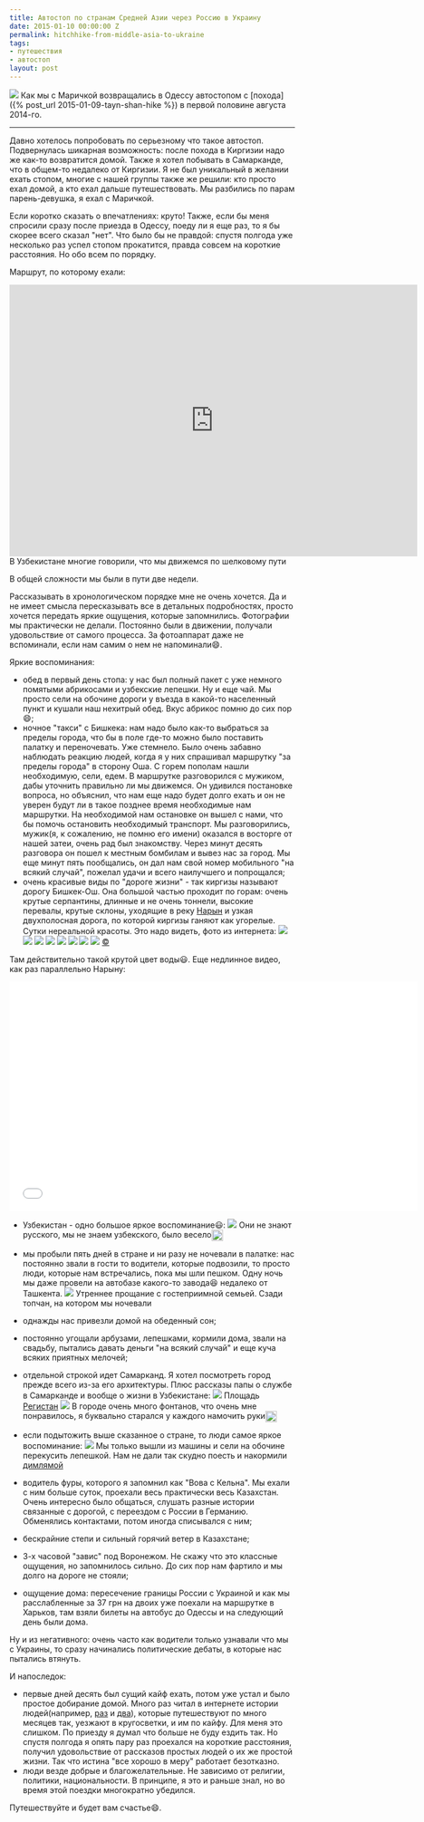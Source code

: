 ```yaml
---
title: Автостоп по странам Средней Азии через Россию в Украину
date: 2015-01-10 00:00:00 Z
permalink: hitchhike-from-middle-asia-to-ukraine
tags:
- путешествия
- автостоп
layout: post
---
```


![](/assets/2015-01-10-hitchhike-from-middle-asia-to-ukraine/top_img.jpg)
Как мы с Маричкой возвращались в Одессу автостопом с [похода]({% post_url 2015-01-09-tayn-shan-hike %}) в первой половине августа 2014-го.

---

Давно хотелось попробовать по серьезному что такое автостоп. Подвернулась шикарная возможность: после похода в Киргизии надо же как-то возвратится домой.
Также я хотел побывать в Самарканде, что в общем-то недалеко от Киргизии. Я не был уникальный в желании ехать стопом, многие с нашей группы также же решили: кто просто ехал домой, а кто ехал дальше путешествовать.  Мы разбились по парам парень-девушка, я ехал с Маричкой.

Если коротко сказать о впечатлениях: круто! Также, если бы меня спросили сразу после приезда в Одессу, поеду ли я еще раз, то я бы скорее всего сказал "нет". Что было бы не правдой: спустя полгода уже несколько раз успел стопом прокатится, правда совсем на короткие расстояния. Но обо всем по порядку.

Маршрут, по которому ехали:

<iframe src="http://www.gpsies.com/mapOnly.do?fileId=mjabavptzpuwkoib" width="720" height="480" frameborder="0" scrolling="no" marginheight="0" marginwidth="0"></iframe>
<span class="signed-image" style="margin-top: 0px;">В Узбекистане многие говорили, что мы движемся по шелковому пути</span>

В общей сложности мы были в пути две недели.

Рассказывать в хронологическом порядке мне не очень хочется. Да и не имеет смысла пересказывать все в детальных подробностях, просто хочется передать яркие ощущения, которые запомнились. Фотографии мы практически не делали. Постоянно были в движении, получали удовольствие от самого процесса. За  фотоаппарат даже не вспоминали, если нам самим о нем не напоминали:smile:.

Яркие воспоминания:

- обед в первый день стопа: у нас был полный пакет с уже немного помятыми абрикосами и узбекские лепешки. Ну и еще чай. Мы просто сели на обочине дороги у въезда в какой-то населенный пункт и кушали наш нехитрый обед. Вкус абрикос помню до сих пор:smile:;
- ночное "такси" с Бишкека: нам надо было как-то выбраться за пределы города, что бы в поле где-то можно было поставить палатку и переночевать. Уже стемнело. Было очень забавно наблюдать реакцию людей, когда я у них спрашивал маршрутку "за пределы города" в сторону Оша. С горем пополам нашли необходимую, сели, едем. В маршрутке разговорился с мужиком, дабы уточнить правильно ли мы движемся. Он удивился постановке вопроса, но объяснил, что нам еще надо будет долго ехать и он не уверен будут ли в такое позднее время необходимые нам маршрутки. На необходимой нам остановке он вышел с нами, что бы помочь остановить необходимый транспорт. Мы разговорились, мужик(я, к сожалению, не помню его имени) оказался в восторге от нашей затеи, очень рад был знакомству. Через минут десять разговора он пошел к местным бомбилам и вывез нас за город. Мы еще минут пять пообщались, он дал нам свой номер мобильного "на всякий случай", пожелал удачи и всего наилучшего и попрощался;
- очень красивые виды по "дороге жизни" - так киргизы называют дорогу Бишкек-Ош. Она большой частью проходит по горам: очень крутые серпантины, длинные и не очень тоннели, высокие перевалы, крутые склоны, уходящие в реку [Нарын](https://ru.wikipedia.org/wiki/%CD%E0%F0%FB%ED) и узкая двухполосная дорога, по которой киргизы ганяют как угорелые. Сутки нереальной красоты. Это надо видеть, фото из интернета:
![](/assets/2015-01-10-hitchhike-from-middle-asia-to-ukraine/k_1.jpg)
![](/assets/2015-01-10-hitchhike-from-middle-asia-to-ukraine/k_2.jpg)
![](/assets/2015-01-10-hitchhike-from-middle-asia-to-ukraine/k_3.jpg)
![](/assets/2015-01-10-hitchhike-from-middle-asia-to-ukraine/k_4.jpg)
![](/assets/2015-01-10-hitchhike-from-middle-asia-to-ukraine/k_5.jpg)
![](/assets/2015-01-10-hitchhike-from-middle-asia-to-ukraine/k_6.jpg)
![](/assets/2015-01-10-hitchhike-from-middle-asia-to-ukraine/k_7.jpg)
![](/assets/2015-01-10-hitchhike-from-middle-asia-to-ukraine/k_8.jpg)
[&copy;](https://varandej.livejournal.com/650323.html)

Там действительно такой крутой цвет воды:smiley:. Еще недлинное видео, как раз параллельно Нарыну:

<iframe width="720" height="405" src="//www.youtube.com/embed/skHCCGBLQhA?rel=0&amp;showinfo=0" frameborder="0" allowfullscreen></iframe>

- Узбекистан - одно большое яркое воспоминание:smiley::
![](/assets/2015-01-10-hitchhike-from-middle-asia-to-ukraine/1.jpg)
<span class="signed-image">Они не знают русского, мы не знаем узбекского, было весело<img class="emoji" title=":smiley:" alt=":smiley:" src="https://assets.github.com/images/icons/emoji/unicode/1f603.png" height="20" width="20" align="absmiddle"></span>

- мы пробыли пять дней в стране и ни разу не ночевали в палатке: нас постоянно звали в гости то водители, которые подвозили, то просто люди, которые нам встречались, пока мы шли пешком. Одну ночь мы даже провели на автобазе какого-то завода:laughing: недалеко от Ташкента.
![](/assets/2015-01-10-hitchhike-from-middle-asia-to-ukraine/3_5.jpg)
<span class="signed-image">Утреннее прощание с гостеприимной семьей. Сзади топчан, на котором мы ночевали</span>

- однажды нас привезли домой на обеденный сон;
- постоянно угощали арбузами, лепешками, кормили дома, звали на свадьбу, пытались давать деньги "на всякий случай" и еще куча всяких приятных мелочей;
- отдельной строкой идет Самарканд. Я хотел посмотреть город прежде всего из-за его архитектуры. Плюс рассказы папы о службе в Самарканде и вообще о жизни в Узбекистане:
![](/assets/2015-01-10-hitchhike-from-middle-asia-to-ukraine/2.jpg)
<span class="signed-image">Площадь <a href="https://ru.wikipedia.org/wiki/%D0%A0%D0%B5%D0%B3%D0%B8%D1%81%D1%82%D0%B0%D0%BD_(%D0%A1%D0%B0%D0%BC%D0%B0%D1%80%D0%BA%D0%B0%D0%BD%D0%B4)">Регистан</a></span>
![](/assets/2015-01-10-hitchhike-from-middle-asia-to-ukraine/3.jpg)
<span class="signed-image">В городе очень много фонтанов, что очень мне понравилось, я буквально старался у каждого намочить руки<img class="emoji" title=":smiley:" alt=":smiley:" src="https://assets.github.com/images/icons/emoji/unicode/1f603.png" height="20" width="20" align="absmiddle"></span>

- если подытожить выше сказанное о стране, то люди самое яркое воспоминание:
![](/assets/2015-01-10-hitchhike-from-middle-asia-to-ukraine/4.jpg)
<span class="signed-image">Мы только вышли из машины и сели на обочине перекусить лепешкой. Нам не дали так скудно поесть и накормили <a href="http://dasturxon.com/forum/9-366-1">димлямой</a></span>

- водитель фуры, которого я запомнил как "Вова с Кельна". Мы ехали с ним больше суток, проехали весь практически весь Казахстан. Очень интересно было общаться, слушать разные истории связанные с дорогой, с переездом с России в Германию. Обменялись контактами, потом иногда списывался с ним;
- бескрайние степи и сильный горячий ветер в Казахстане;
- 3-х часовой "завис" под Воронежом. Не скажу что это классные ощущения, но запомнилось сильно. До сих пор нам фартило и мы долго на дороге не стояли;
- ощущение дома: пересечение границы России с Украиной и как мы расслабленные за 37 грн на двоих уже поехали на маршрутке в Харьков, там взяли билеты на автобус до Одессы и на следующий день были дома.

Ну и из негативного: очень часто как водители только узнавали что мы с Украины, то сразу начинались политические дебаты, в которые нас пытались втянуть.

И напоследок:

- первые дней десять был сущий кайф ехать, потом уже устал и было простое добирание домой. Много раз читал в интернете истории людей(например, [раз](http://tozhemne.com/) и [два](https://vk.com/crazytramp)), которые  путешествуют по много месяцев так, уезжают в кругосветки, и им по кайфу. Для меня это слишком. По приезду я думал что больше не буду ездить так. Но спустя полгода я опять пару раз проехался на короткие расстояния, получил удовольствие от рассказов простых людей о их же простой жизни. Так что истина "все хорошо в меру" работает безотказно.
- люди везде добрые и благожелательные. Не зависимо от религии, политики, национальности. В принципе, я это и раньше знал, но во время этой поездки многократно убедился.

Путешествуйте и будет вам счастье:smile:.
